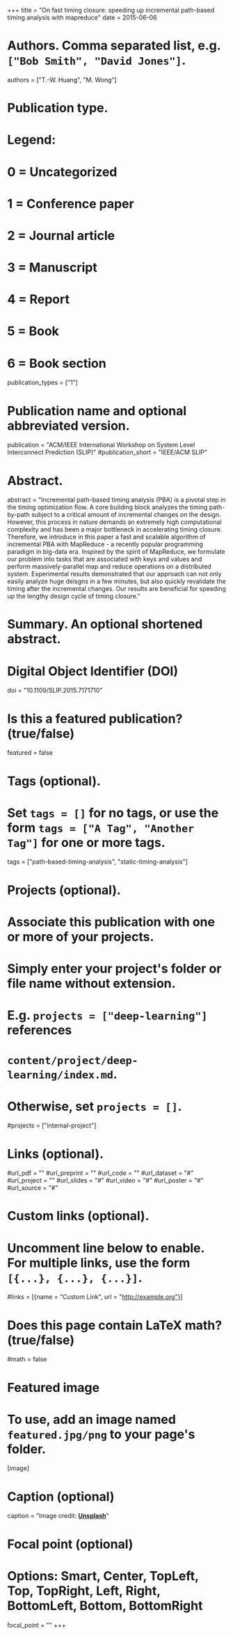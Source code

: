 +++
title = "On fast timing closure: speeding up incremental path-based timing analysis with mapreduce"
date = 2015-06-06

# Authors. Comma separated list, e.g. `["Bob Smith", "David Jones"]`.
authors = ["T.-W. Huang", "M. Wong"]

# Publication type.
# Legend:
# 0 = Uncategorized
# 1 = Conference paper
# 2 = Journal article
# 3 = Manuscript
# 4 = Report
# 5 = Book
# 6 = Book section
publication_types = ["1"]

# Publication name and optional abbreviated version.
publication = "ACM/IEEE International Workshop on System Level Interconnect Prediction (SLIP)"
#publication_short = "IEEE/ACM SLIP"

# Abstract.
abstract = "Incremental path-based timing analysis (PBA) is a pivotal step in the timing optimization flow. A core building block analyzes the timing path-by-path subject to a critical amount of incremental changes on the design. However, this process in nature demands an extremely high computational complexity and has been a major bottleneck in accelerating timing closure. Therefore, we introduce in this paper a fast and scalable algorithm of incremental PBA with MapReduce - a recently popular programming paradigm in big-data era. Inspired by the spirit of MapReduce, we formulate our problem into tasks that are associated with keys and values and perform massively-parallel map and reduce operations on a distributed system. Experimental results demonstrated that our approach can not only easily analyze huge deisgns in a few minutes, but also quickly revalidate the timing after the incremental changes. Our results are beneficial for speeding up the lengthy design cycle of timing closure."

# Summary. An optional shortened abstract.

# Digital Object Identifier (DOI)
doi = "10.1109/SLIP.2015.7171710"

# Is this a featured publication? (true/false)
featured = false

# Tags (optional).
#   Set `tags = []` for no tags, or use the form `tags = ["A Tag", "Another Tag"]` for one or more tags.
tags = ["path-based-timing-analysis", "static-timing-analysis"]

# Projects (optional).
#   Associate this publication with one or more of your projects.
#   Simply enter your project's folder or file name without extension.
#   E.g. `projects = ["deep-learning"]` references 
#   `content/project/deep-learning/index.md`.
#   Otherwise, set `projects = []`.
#projects = ["internal-project"]

# Links (optional).
#url_pdf = ""
#url_preprint = ""
#url_code = ""
#url_dataset = "#"
#url_project = ""
#url_slides = "#"
#url_video = "#"
#url_poster = "#"
#url_source = "#"

# Custom links (optional).
#   Uncomment line below to enable. For multiple links, use the form `[{...}, {...}, {...}]`.
#links = [{name = "Custom Link", url = "http://example.org"}]

# Does this page contain LaTeX math? (true/false)
#math = false

# Featured image
# To use, add an image named `featured.jpg/png` to your page's folder. 
[image]
  # Caption (optional)
  caption = "Image credit: [**Unsplash**](https://unsplash.com/photos/pLCdAaMFLTE)"

  # Focal point (optional)
  # Options: Smart, Center, TopLeft, Top, TopRight, Left, Right, BottomLeft, Bottom, BottomRight
  focal_point = ""
+++


